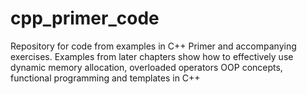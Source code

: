# cpp_primer_code
Repository for code from examples in C++ Primer and accompanying exercises.
Examples from later chapters show how to effectively use dynamic memory allocation, overloaded operators
OOP concepts, functional programming and templates in C++
